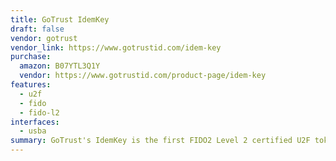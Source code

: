 ```yaml
---
title: GoTrust IdemKey
draft: false
vendor: gotrust
vendor_link: https://www.gotrustid.com/idem-key
purchase:
  amazon: B07YTL3Q1Y
  vendor: https://www.gotrustid.com/product-page/idem-key
features:
  - u2f
  - fido
  - fido-l2
interfaces:
  - usba
summary: GoTrust's IdemKey is the first FIDO2 Level 2 certified U2F token on the market. 
---
```


